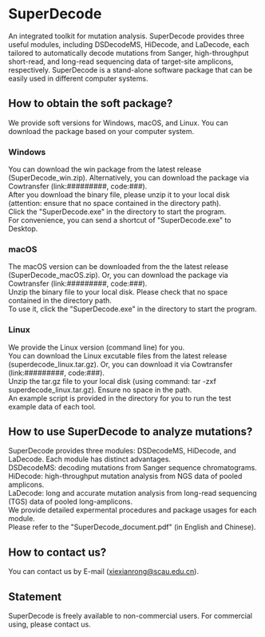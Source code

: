 # SuperDecode
An integrated toolkit for mutation analysis. SuperDecode provides three useful modules, including DSDecodeMS, HiDecode, and LaDecode, each tailored to automatically decode mutations from Sanger, high-throughput short-read, and long-read sequencing data of target-site amplicons, respectively. SuperDecode is a stand-alone software package that can be easily used in different computer systems.
## How to obtain the soft package?
We provide soft versions for Windows, macOS, and Linux. You can download the package based on your computer system.
### Windows
You can download the win package from the latest release (SuperDecode_win.zip). Alternatively, you can download the package via Cowtransfer (link:#########, code:###).  
After you download the binary file, please unzip it to your local disk (attention: ensure that no space contained in the directory path).   
Click the "SuperDecode.exe" in the directory to start the program.  
For convenience, you can send a shortcut of "SuperDecode.exe" to Desktop.  
### macOS
The macOS version can be downloaded from the the latest release (SuperDecode_macOS.zip). Or, you can download the package via Cowtransfer (link:#########, code:###).  
Unzip the binary file to your local disk. Please check that no space contained in the directory path.  
To use it, click the "SuperDecode.exe" in the directory to start the program.
### Linux
We provide the Linux version (command line) for you.  
You can download the Linux excutable files from the latest release (superdecode_linux.tar.gz). Or, you can download it via Cowtransfer (link:#########, code:###).  
Unzip the tar.gz file to your local disk (using command: tar -zxf superdecode_linux.tar.gz). Ensure no space in the path.  
An example script is provided in the directory for you to run the test example data of each tool.

## How to use SuperDecode to analyze mutations?
SuperDecode provides three modules: DSDecodeMS, HiDecode, and LaDecode. Each module has distinct advantages.  
DSDecodeMS: decoding mutations from Sanger sequence chromatograms.  
HiDecode: high-throughput mutation analysis from NGS data of pooled amplicons.  
LaDecode: long and accurate mutation analysis from long-read sequencing (TGS) data of pooled long-amplicons.  
We provide detailed expermental procedures and package usages for each module.  
Please refer to the "SuperDecode_document.pdf" (in English and Chinese).  

## How to contact us?
You can contact us by E-mail (xiexianrong@scau.edu.cn).  

## Statement
SuperDecode is freely available to non-commercial users. For commercial using, please contact us.
